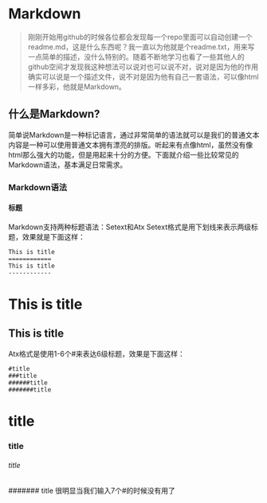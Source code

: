 # Markdown
>刚刚开始用github的时候各位都会发现每一个repo里面可以自动创建一个readme.md，这是什么东西呢？我一直以为他就是个readme.txt，用来写一点简单的描述，没什么特别的。随着不断地学习也看了一些其他人的github空间才发现我这种想法可以说对也可以说不对，说对是因为他的作用确实可以说是一个描述文件，说不对是因为他有自己一套语法，可以像html一样多彩，他就是Markdown。

## 什么是Markdown?
简单说Markdown是一种标记语言，通过非常简单的语法就可以是我们的普通文本内容是一种可以使用普通文本拥有漂亮的排版。听起来有点像html，虽然没有像html那么强大的功能，但是用起来十分的方便。下面就介绍一些比较常见的Markdown语法，基本满足日常需求。

### Markdown语法
#### 标题
Markdown支持两种标题语法：Setext和Atx
Setext格式是用下划线来表示两级标题，效果就是下面这样：
```
This is title
============
This is title
------------
```
This is title
=============
This is title
-------------
Atx格式是使用1-6个#来表达6级标题，效果是下面这样：
```
#title
###title
######title
#######title
```
# title
### title
###### title
####### title
很明显当我们输入7个#的时候没有用了
